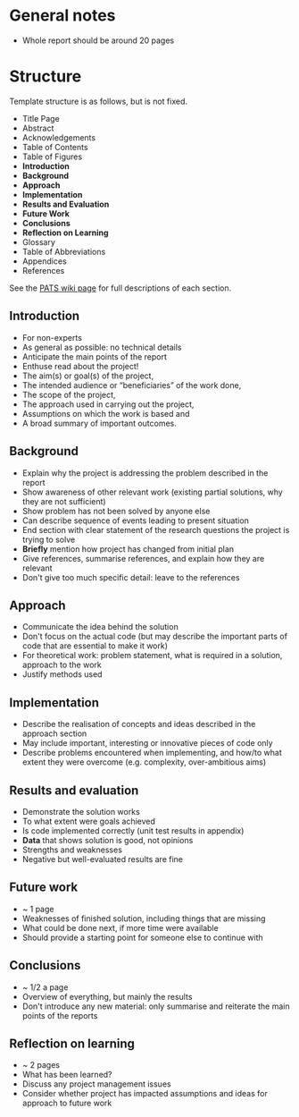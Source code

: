 # General notes
* Whole report should be around 20 pages

# Structure

Template structure is as follows, but is not fixed.

* Title Page
* Abstract
* Acknowledgements
* Table of Contents
* Table of Figures
* **Introduction**
* **Background**
* **Approach**
* **Implementation**
* **Results and Evaluation**
* **Future Work**
* **Conclusions**
* **Reflection on Learning**
* Glossary
* Table of Abbreviations
* Appendices
* References

See the [PATS wiki
page](https://pats.cs.cf.ac.uk/wiki/doku.php?id=arranging_material_and_structuring_the_project_report#the_background<Paste>)
for full descriptions of each section.

## Introduction
* For non-experts
* As general as possible: no technical details
* Anticipate the main points of the report
* Enthuse read about the project!
* The aim(s) or goal(s) of the project,
* The intended audience or “beneficiaries” of the work done,
* The scope of the project,
* The approach used in carrying out the project,
* Assumptions on which the work is based and
* A broad summary of important outcomes.

## Background
* Explain why the project is addressing the problem described in the report
* Show awareness of other relevant work (existing partial solutions, why they
  are not sufficient)
* Show problem has not been solved by anyone else
* Can describe sequence of events leading to present situation
* End section with clear statement of the research questions the project is
  trying to solve
* **Briefly** mention how project has changed from initial plan
* Give references, summarise references, and explain how they are relevant
* Don't give too much specific detail: leave to the references

## Approach

* Communicate the idea behind the solution
* Don't focus on the actual code (but may describe the important parts of code
  that are essential to make it work)
* For theoretical work: problem statement, what is required in a solution,
  approach to the work
* Justify methods used

## Implementation

* Describe the realisation of concepts and ideas described in the approach
  section
* May include important, interesting or innovative pieces of code only
* Describe problems encountered when implementing, and how/to what extent they
  were overcome (e.g. complexity, over-ambitious aims)

## Results and evaluation

* Demonstrate the solution works
* To what extent were goals achieved
* Is code implemented correctly (unit test results in appendix)
* **Data** that shows solution is good, not opinions
* Strengths and weaknesses
* Negative but well-evaluated results are fine

## Future work

* ~ 1 page
* Weaknesses of finished solution, including things that are missing
* What could be done next, if more time were available
* Should provide a starting point for someone else to continue with

## Conclusions

* ~ 1/2 a page
* Overview of everything, but mainly the results
* Don't introduce any new material: only summarise and reiterate the main
  points of the reports

## Reflection on learning

* ~ 2 pages
* What has been learned?
* Discuss any project management issues
* Consider whether project has impacted assumptions and ideas for approach to
  future work
